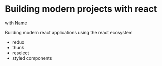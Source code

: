 Building modern projects with react
===
with
[Name](https://www.linkedin.com/in/shaun-wassell?trk=lil_course)


Building modern react applications using the react ecosystem

* redux
* thunk
* reselect
* styled components
